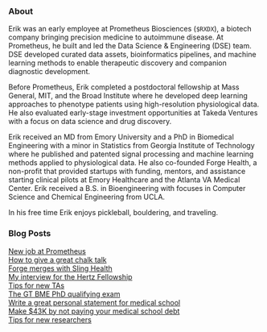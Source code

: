 ### About
Erik was an early employee at Prometheus Biosciences (`$RXDX`), a biotech company bringing precision medicine to autoimmune disease. At Prometheus, he built and led the Data Science & Engineering (DSE) team. DSE developed curated data assets, bioinformatics pipelines, and machine learning methods to enable therapeutic discovery and companion diagnostic development.

Before Prometheus, Erik completed a postdoctoral fellowship at Mass General, MIT, and the Broad Institute where he developed deep learning approaches to phenotype patients using high-resolution physiological data. He also evaluated early-stage investment opportunities at Takeda Ventures with a focus on data science and drug discovery.

Erik received an MD from Emory University and a PhD in Biomedical Engineering with a minor in Statistics from Georgia Institute of Technology where he published and patented signal processing and machine learning methods applied to physiological data. He also co-founded Forge Health, a non-profit that provided startups with funding, mentors, and assistance starting clinical pilots at Emory Healthcare and the Atlanta VA Medical Center. Erik received a B.S. in Bioengineering with focuses in Computer Science and Chemical Engineering from UCLA.

In his free time Erik enjoys pickleball, bouldering, and traveling.

### Blog Posts
[New job at Prometheus](/posts/prometheus.md)  
[How to give a great chalk talk](/posts/chalk-talk.md)  
[Forge merges with Sling Health](/posts/forge.md)  
[My interview for the Hertz Fellowship](/posts/hertz-interview.md)  
[Tips for new TAs](/posts/tips-for-taing.md)  
[The GT BME PhD qualifying exam](/posts/gtbme-quals.md)  
[Write a great personal statement for medical school](/posts/ps.md)  
[Make $43K by not paying your medical school debt](/posts/roth.md)  
[Tips for new researchers](/posts/tips-for-researchers.md)
